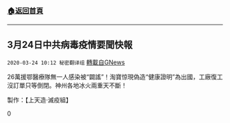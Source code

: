 ###  [:house:返回首頁](https://github.com/ourhimalayas/txt)
---

## 3月24日中共病毒疫情要聞快報
`2020-03-24 10:12 秘密翻译组` [轉載自GNews](https://gnews.org/zh-hant/151264/)

26萬援鄂醫療隊無一人感染被“闢謠”！淘寶惊現偽造“健康證明”為出國，工廠復工沒訂單只等倒閉。神州各地冰火兩重天不斷！



製作：【上天造·滅疫組】

0
